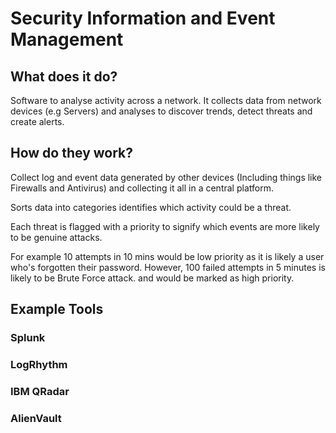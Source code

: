 # Security Information and Event Management
## What does it do?
Software to analyse activity across a network.
It collects data from network devices (e.g Servers) and analyses to discover trends, detect threats and create alerts.

## How do they work?
Collect log and event data generated by other devices (Including things like Firewalls and Antivirus) and collecting it all in a central platform.

Sorts data into categories identifies which activity could be a threat.

Each threat is flagged with a priority to signify which events are more likely to be genuine attacks.

For example 10 attempts in 10 mins would be low priority as it is likely a user who's forgotten their password. However, 100 failed attempts in 5 minutes is likely to be Brute Force attack. and would be marked as high priority.

## Example Tools
### Splunk

### LogRhythm

### IBM QRadar

### AlienVault

